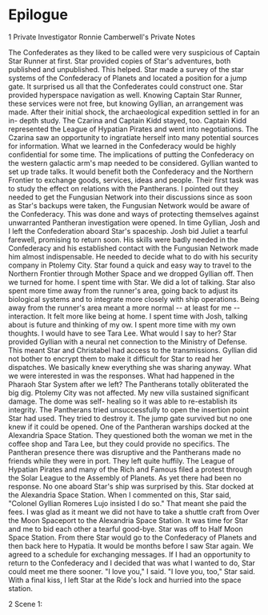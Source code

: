 # Epilogue #


1 Private Investigator Ronnie Camberwell's Private Notes

The Confederates as they liked to be called were very suspicious of Captain
Star Runner at first. Star provided copies of Star's adventures, both
published and unpublished. This helped. Star made a survey of the star
systems of the Confederacy of Planets and located a position for a jump
gate. It surprised us all that the Confederates could construct one. Star
provided hyperspace navigation as well. Knowing Captain Star Runner, these
services were not free, but knowing Gyllian, an arrangement was made. After
their initial shock, the archaeological expedition settled in for an in-
depth study. The Czarina and Captain Kidd stayed, too. Captain Kidd
represented the League of Hypatian Pirates and went into negotiations. The
Czarina saw an opportunity to ingratiate herself into many potential
sources for information.
What we learned in the Confederacy would be highly confidential for some
time. The implications of putting the Confederacy on the western galactic
arm's map needed to be considered. Gyllian wanted to set up trade talks. It
would benefit both the Confederacy and the Northern Frontier to exchange
goods, services, ideas and people. Their first task was to study the effect
on relations with the Pantherans. I pointed out they needed to get the
Fungusian Network into their discussions since as soon as Star's backups
were taken, the Fungusian Network would be aware of the Confederacy. This
was done and ways of protecting themselves against unwarranted Pantheran
investigation were opened.
In time Gyllian, Josh and I left the Confederation aboard Star's spaceship.
Josh bid Juliet a tearful farewell, promising to return soon. His skills
were badly needed in the Confederacy and his established contact with the
Fungusian Network made him almost indispensable. He needed to decide what
to do with his security company in Ptolemy City.
Star found a quick and easy way to travel to the Northern Frontier through
Mother Space and we dropped Gyllian off. Then we turned for home.
I spent time with Star. We did a lot of talking. Star also spent more time
away from the runner's area, going back to adjust its biological systems
and to integrate more closely with ship operations. Being away from the
runner's area meant a more normal -- at least for me -- interaction. It
felt more like being at home.
I spent time with Josh, talking about is future and thinking of my ow.
I spent more time with my own thoughts. I would have to see Tara Lee. What
would I say to her?
Star provided Gyllian with a neural net connection to the Ministry of
Defense. This meant Star and Christabel had access to the transmissions.
Gyllian did not bother to encrypt them to make it difficult for Star to
read her dispatches. We basically knew everything she was sharing anyway.
What we were interested in was the responses. What had happened in the
Pharaoh Star System after we left?
The Pantherans totally obliterated the big dig. Ptolemy City was not
affected. My new villa sustained significant damage. The dome was self-
healing so it was able to re-establish its integrity.
The Pantherans tried unsuccessfully to open the insertion point Star had
used. They tried to destroy it. The jump gate survived but no one knew if
it could be opened.
One of the Pantheran warships docked at the Alexandria Space Station. They
questioned both the woman we met in the coffee shop and Tara Lee, but they
could provide no specifics. The Pantheran presence there was disruptive and
the Pantherans made no friends while they were in port. They left quite
huffily. The League of Hypatian Pirates and many of the Rich and Famous
filed a protest through the Solar League to the Assembly of Planets. As yet
there had been no response. No one aboard Star's ship was surprised by
this.
Star docked at the Alexandria Space Station. When I commented on this, Star
said, "Colonel Gyllian Romeres Lujo insisted I do so." That meant she paid
the fees. I was glad as it meant we did not have to take a shuttle craft
from Over the Moon Spaceport to the Alexandria Space Station.
It was time for Star and me to bid each other a tearful good-bye. Star was
off to Half Moon Space Station. From there Star would go to the Confederacy
of Planets and then back here to Hypatia. It would be months before I saw
Star again. We agreed to a schedule for exchanging messages. If I had an
opportunity to return to the Confederacy and I decided that was what I
wanted to do, Star could meet me there sooner.
"I love you," I said.
"I love you, too," Star said.
With a final kiss, I left Star at the Ride's lock and hurried into the
space station.

2 Scene 1: 

